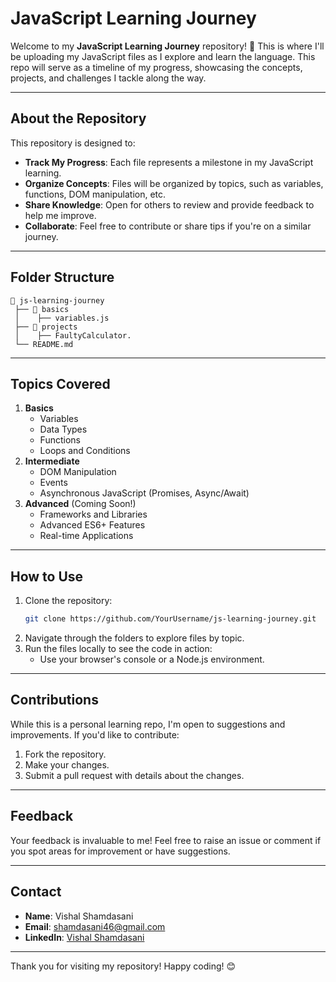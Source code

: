 # JavaScript Learning Journey

Welcome to my **JavaScript Learning Journey** repository! 🚀 This is where I'll be uploading my JavaScript files as I explore and learn the language. This repo will serve as a timeline of my progress, showcasing the concepts, projects, and challenges I tackle along the way.

---

## About the Repository

This repository is designed to:

- **Track My Progress**: Each file represents a milestone in my JavaScript learning.
- **Organize Concepts**: Files will be organized by topics, such as variables, functions, DOM manipulation, etc.
- **Share Knowledge**: Open for others to review and provide feedback to help me improve.
- **Collaborate**: Feel free to contribute or share tips if you're on a similar journey.

---

## Folder Structure

```
📂 js-learning-journey
 ├── 📂 basics
 │    ├── variables.js
 ├── 📂 projects
 │    ├── FaultyCalculator.
 └── README.md
```

---

## Topics Covered

1. **Basics**
   - Variables
   - Data Types
   - Functions
   - Loops and Conditions
2. **Intermediate**
   - DOM Manipulation
   - Events
   - Asynchronous JavaScript (Promises, Async/Await)
3. **Advanced** (Coming Soon!)
   - Frameworks and Libraries
   - Advanced ES6+ Features
   - Real-time Applications

---

## How to Use

1. Clone the repository:
   ```bash
   git clone https://github.com/YourUsername/js-learning-journey.git
   ```
2. Navigate through the folders to explore files by topic.
3. Run the files locally to see the code in action:
   - Use your browser's console or a Node.js environment.

---

## Contributions

While this is a personal learning repo, I'm open to suggestions and improvements. If you'd like to contribute:

1. Fork the repository.
2. Make your changes.
3. Submit a pull request with details about the changes.

---

## Feedback

Your feedback is invaluable to me! Feel free to raise an issue or comment if you spot areas for improvement or have suggestions.

---

## Contact

- **Name**: Vishal Shamdasani  
- **Email**: shamdasani46@gmail.com  
- **LinkedIn**: [Vishal Shamdasani](https://www.linkedin.com/in/vishal-shamdasani-4aa846266)

---

Thank you for visiting my repository! Happy coding! 😊
